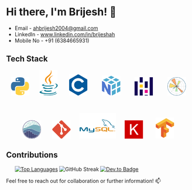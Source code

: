 # Hi there, I'm Brijesh! 👋

- Email - ahbrijesh2004@gmail.com
- LinkedIn - www.linkedin.com/in/brijeshah
- Mobile No - +91 (6384665931)

## Tech Stack
<p align="center">
  <img src="Img/python.png" alt="Python" width="50" height = "50"/>&nbsp;&nbsp;&nbsp;&nbsp;&nbsp;&nbsp;
  <img src="Img/java.png" alt="Java" width="50" height = "70"/>&nbsp;&nbsp;&nbsp;&nbsp;&nbsp;&nbsp;&nbsp;
  <img src="Img/C.png" alt="C" width="50"/>&nbsp;&nbsp;&nbsp;&nbsp;&nbsp;&nbsp;&nbsp;&nbsp;&nbsp;
  <img src="Img/numpy.png" alt="NumPy" width="50"/>&nbsp;&nbsp;&nbsp;&nbsp;&nbsp;&nbsp;&nbsp;&nbsp;&nbsp;
  <img src="Img/pandas.png" alt="Pandas" width="50"/>&nbsp;&nbsp;&nbsp;&nbsp;&nbsp;&nbsp;&nbsp;&nbsp;&nbsp;
  <img src="Img/matplotlib.png" alt="Matplotlib" width="50"/>
</p>

<br>

<p align="center">
  <img src="Img/seaborn.png" alt="Seaborn" width="50"/>&nbsp;&nbsp;&nbsp;&nbsp;&nbsp;&nbsp;&nbsp;
  <img src="Img/git.png" alt="Git" width="50"/>&nbsp;&nbsp;&nbsp;&nbsp;&nbsp;
  <img src="Img/mysq.png" alt="MySQL" width="100" height= "70"/>&nbsp;&nbsp;&nbsp;&nbsp;&nbsp;
  <img src="Img/Keras.png" alt="Keras" width="50"/>&nbsp;&nbsp;&nbsp;&nbsp;&nbsp;&nbsp;&nbsp;&nbsp;
  <img src="Img/Tensorflow.png" alt="TensorFlow" width="50"/>
</p>

## Contributions
&nbsp;&nbsp;&nbsp;&nbsp;&nbsp;&nbsp;[![Top Languages](https://github-readme-stats.vercel.app/api/top-langs/?username=AHBRIJESH&layout=compact&theme=vision-friendly-dark)](https://github.com/anuraghazra/github-readme-stats) ![GitHub Streak](https://streak-stats.demolab.com?user=AHBRIJESH&theme=dark&hide_border=true)
<a href="https://dev.to/ahbrijesh">
  <img src="https://d2fltix0v2e0sb.cloudfront.net/dev-badge.svg" alt="Dev.to Badge">
</a>


Feel free to reach out for collaboration or further information! 📫
